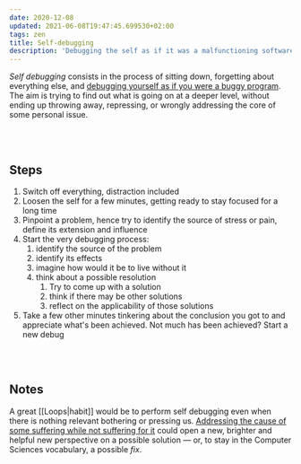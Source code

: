 ```yaml
---
date: 2020-12-08
updated: 2021-06-08T19:47:45.699530+02:00
tags: zen
title: Self-debugging
description: 'Debugging the self as if it was a malfunctioning software.'
---
```

*Self debugging* consists in the process of sitting down, forgetting about everything else, and <u>debugging yourself as if you were a buggy program</u>. The aim is trying to find out what is going on at a deeper level, without ending up throwing away, repressing, or wrongly addressing the core of some personal issue.

<br>
<br>

## Steps

 1. Switch off everything, distraction included
 1. Loosen the self for a few minutes, getting ready to stay focused for a long time
 2. Pinpoint a problem, hence try to identify the source of stress or pain, define its extension and influence
 3. Start the very debugging process:
	 1. identify the source of the problem
	 2. identify its effects
	 3. imagine how would it be to live without it
	 4. think about a possible resolution
		1. Try to come up with a solution
		1. think if there may be other solutions	
		2. reflect on the applicability of those solutions
1. Take a few other minutes tinkering about the conclusion you got to and appreciate what's been achieved. Not much has been achieved? Start a new debug

<br>
<br>

## Notes

A great [[Loops|habit]] would be to perform self debugging even when there is nothing relevant bothering or pressing us. <u>Addressing the cause of some suffering while not suffering for it</u> could open a new, brighter and helpful new perspective on a possible solution — or, to stay in the Computer Sciences vocabulary, a possible *fix*.